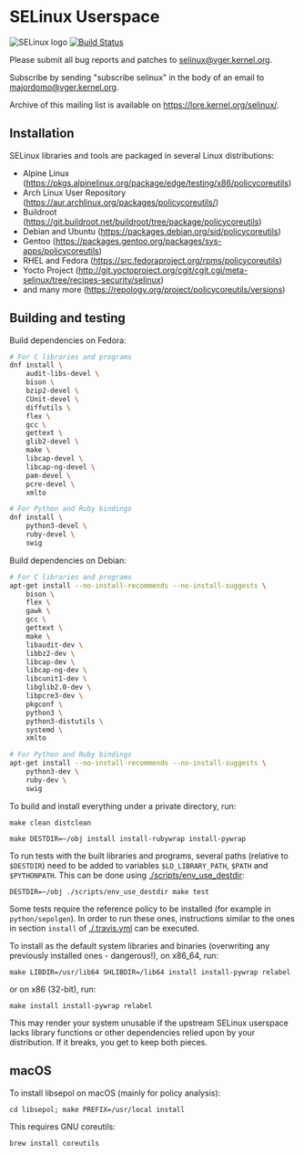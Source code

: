 SELinux Userspace
=================

![SELinux logo](https://github.com/SELinuxProject.png)
[![Build Status](https://travis-ci.org/SELinuxProject/selinux.svg?branch=master)](https://travis-ci.org/SELinuxProject/selinux)

Please submit all bug reports and patches to <selinux@vger.kernel.org>.

Subscribe by sending "subscribe selinux" in the body of an email
to <majordomo@vger.kernel.org>.

Archive of this mailing list is available on https://lore.kernel.org/selinux/.


Installation
------------

SELinux libraries and tools are packaged in several Linux distributions:

* Alpine Linux (https://pkgs.alpinelinux.org/package/edge/testing/x86/policycoreutils)
* Arch Linux User Repository (https://aur.archlinux.org/packages/policycoreutils/)
* Buildroot (https://git.buildroot.net/buildroot/tree/package/policycoreutils)
* Debian and Ubuntu (https://packages.debian.org/sid/policycoreutils)
* Gentoo (https://packages.gentoo.org/packages/sys-apps/policycoreutils)
* RHEL and Fedora (https://src.fedoraproject.org/rpms/policycoreutils)
* Yocto Project (http://git.yoctoproject.org/cgit/cgit.cgi/meta-selinux/tree/recipes-security/selinux)
* and many more (https://repology.org/project/policycoreutils/versions)


Building and testing
--------------------

Build dependencies on Fedora:

```sh
# For C libraries and programs
dnf install \
    audit-libs-devel \
    bison \
    bzip2-devel \
    CUnit-devel \
    diffutils \
    flex \
    gcc \
    gettext \
    glib2-devel \
    make \
    libcap-devel \
    libcap-ng-devel \
    pam-devel \
    pcre-devel \
    xmlto

# For Python and Ruby bindings
dnf install \
    python3-devel \
    ruby-devel \
    swig
```

Build dependencies on Debian:

```sh
# For C libraries and programs
apt-get install --no-install-recommends --no-install-suggests \
    bison \
    flex \
    gawk \
    gcc \
    gettext \
    make \
    libaudit-dev \
    libbz2-dev \
    libcap-dev \
    libcap-ng-dev \
    libcunit1-dev \
    libglib2.0-dev \
    libpcre3-dev \
    pkgconf \
    python3 \
    python3-distutils \
    systemd \
    xmlto

# For Python and Ruby bindings
apt-get install --no-install-recommends --no-install-suggests \
    python3-dev \
    ruby-dev \
    swig
```

To build and install everything under a private directory, run:

    make clean distclean

    make DESTDIR=~/obj install install-rubywrap install-pywrap

To run tests with the built libraries and programs, several paths (relative to `$DESTDIR`) need to be added to variables `$LD_LIBRARY_PATH`, `$PATH` and `$PYTHONPATH`.
This can be done using [./scripts/env_use_destdir](./scripts/env_use_destdir):

    DESTDIR=~/obj ./scripts/env_use_destdir make test

Some tests require the reference policy to be installed (for example in `python/sepolgen`).
In order to run these ones, instructions similar to the ones in section `install` of [./.travis.yml](./.travis.yml) can be executed.

To install as the default system libraries and binaries
(overwriting any previously installed ones - dangerous!),
on x86_64, run:

    make LIBDIR=/usr/lib64 SHLIBDIR=/lib64 install install-pywrap relabel

or on x86 (32-bit), run:

    make install install-pywrap relabel

This may render your system unusable if the upstream SELinux userspace
lacks library functions or other dependencies relied upon by your
distribution.  If it breaks, you get to keep both pieces.


macOS
-----

To install libsepol on macOS (mainly for policy analysis):

    cd libsepol; make PREFIX=/usr/local install

This requires GNU coreutils:

    brew install coreutils
